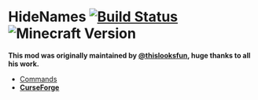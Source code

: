 HideNames [![Build Status](https://img.shields.io/travis/skmedix/HideNames/1.10.2.svg?style=flat-square)](https://travis-ci.org/skmedix/HideNames) ![Minecraft Version](https://img.shields.io/badge/Minecraft-1.10.2-blue.svg?style=flat-square)
=========
**This mod was originally maintained by [@thislooksfun](https://github.com/thislooksfun), huge thanks to all his work.**

* [Commands](https://github.com/skmedix/HideNames/wiki/Commands)
* [**CurseForge**](http://minecraft.curseforge.com/mc-mods/62786-hide-names)
